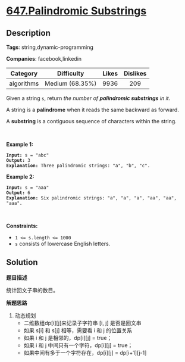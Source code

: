 # [647.Palindromic Substrings](https://leetcode.com/problems/palindromic-substrings/description/)

## Description

**Tags**: string,dynamic-programming

**Companies**: facebook,linkedin

| Category | Difficulty | Likes | Dislikes |
| :------: | :--------: | :---: | :------: |
| algorithms | Medium (68.35%) | 9936 | 209 |

<p>Given a string <code>s</code>, return <em>the number of <strong>palindromic substrings</strong> in it</em>.</p>
<p>A string is a <strong>palindrome</strong> when it reads the same backward as forward.</p>
<p>A <strong>substring</strong> is a contiguous sequence of characters within the string.</p>
<p>&nbsp;</p>
<p><strong class="example">Example 1:</strong></p>
<pre><code><strong>Input:</strong> s = &quot;abc&quot;
<strong>Output:</strong> 3
<strong>Explanation:</strong> Three palindromic strings: &quot;a&quot;, &quot;b&quot;, &quot;c&quot;.</code></pre>
<p><strong class="example">Example 2:</strong></p>
<pre><code><strong>Input:</strong> s = &quot;aaa&quot;
<strong>Output:</strong> 6
<strong>Explanation:</strong> Six palindromic strings: &quot;a&quot;, &quot;a&quot;, &quot;a&quot;, &quot;aa&quot;, &quot;aa&quot;, &quot;aaa&quot;.</code></pre>
<p>&nbsp;</p>
<p><strong>Constraints:</strong></p>
<ul>
  <li><code>1 &lt;= s.length &lt;= 1000</code></li>
  <li><code>s</code> consists of lowercase English letters.</li>
</ul>

## Solution

**题目描述**

统计回文子串的数目。

**解题思路**

1. 动态规划
   - 二维数组dp[i][j]来记录子字符串 [i, j] 是否是回文串
   - 如果 s[i] 和 s[j] 相等，需要看 i 和 j 的位置关系
   - 如果 i 和 j 是相邻的，dp[i][j] = true；
   - 如果 i 和 j 中间只有一个字符，dp[i][j] = true；
   - 如果中间有多于一个字符存在，dp[i][j] = dp[i+1][j-1]

